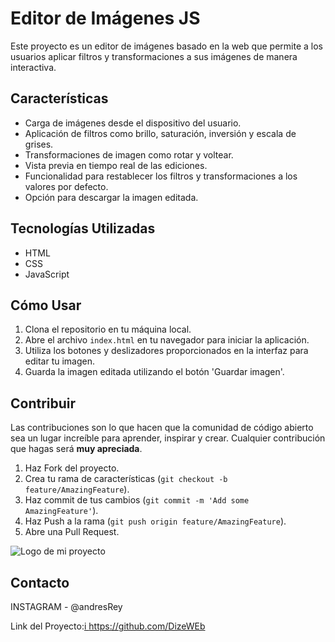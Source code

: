 # Editor de Imágenes JS

Este proyecto es un editor de imágenes basado en la web que permite a los usuarios aplicar filtros y transformaciones a sus imágenes de manera interactiva.

## Características

- Carga de imágenes desde el dispositivo del usuario.
- Aplicación de filtros como brillo, saturación, inversión y escala de grises.
- Transformaciones de imagen como rotar y voltear.
- Vista previa en tiempo real de las ediciones.
- Funcionalidad para restablecer los filtros y transformaciones a los valores por defecto.
- Opción para descargar la imagen editada.

## Tecnologías Utilizadas

- HTML
- CSS
- JavaScript

## Cómo Usar

1. Clona el repositorio en tu máquina local.
2. Abre el archivo `index.html` en tu navegador para iniciar la aplicación.
3. Utiliza los botones y deslizadores proporcionados en la interfaz para editar tu imagen.
4. Guarda la imagen editada utilizando el botón 'Guardar imagen'.

## Contribuir

Las contribuciones son lo que hacen que la comunidad de código abierto sea un lugar increíble para aprender, inspirar y crear. Cualquier contribución que hagas será **muy apreciada**.

1. Haz Fork del proyecto.
2. Crea tu rama de características (`git checkout -b feature/AmazingFeature`).
3. Haz commit de tus cambios (`git commit -m 'Add some AmazingFeature'`).
4. Haz Push a la rama (`git push origin feature/AmazingFeature`).
5. Abre una Pull Request.

![Logo de mi proyecto](https://github.com/DizeWEb/-38DayCode-Image-Editor/blob/main/img/bandicam%202024-05-04%2017-01-28-146.jpg)
 
 


## Contacto

INSTAGRAM - @andresRey 

Link del Proyecto:[i https://github.com/DizeWEb
](https://comfy-moxie-da49d6.netlify.app/)
